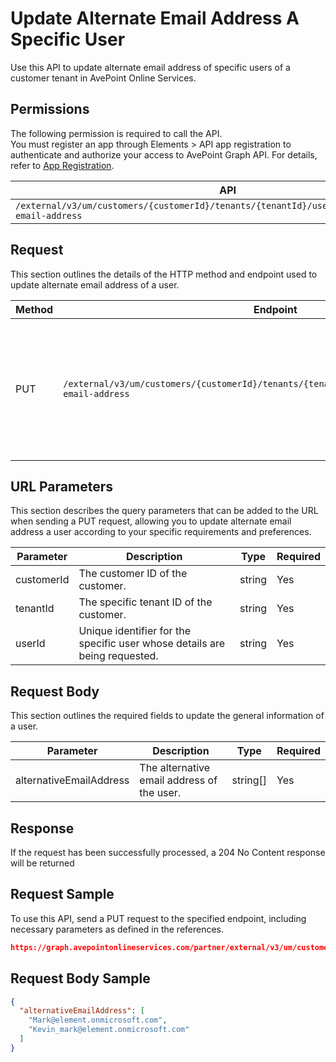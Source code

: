 # Update Alternate Email Address A Specific User

Use this API to update alternate email address of specific users of a customer tenant in AvePoint Online Services. 

## Permissions

The following permission is required to call the API.  
You must register an app through Elements > API app registration to authenticate and authorize your access to AvePoint Graph API. For details, refer to [App Registration](https://cdn.avepoint.com/assets/apelements-webhelp/avepoint-elements-for-partners/index.htm#!Documents/appregistration.htm).

| API | Permission  |
|-----------|--------|
| `/external/v3/um/customers/{customerId}/tenants/{tenantId}/users/{userId}/alternate-email-address`|elements.um.user.readwrite.all|  

## Request

This section outlines the details of the HTTP method and endpoint used to update alternate email address
of a user.

| Method | Endpoint | Description |
|-----------|--------|------------|
| PUT | `/external/v3/um/customers/{customerId}/tenants/{tenantId}/users/{userId}/alternate-email-address` | Update alternate email address about a user of a customer tenant in AvePoint Online Services.|

## URL Parameters

This section describes the query parameters that can be added to the URL when sending a PUT request, allowing you to update alternate email address a user according to your specific requirements and preferences.

| Parameter | Description | Type | Required |
| --- | --- | --- |---|
| customerId | The customer ID of the customer. | string | Yes |
| tenantId | The specific tenant ID of the customer. | string | Yes |
| userId | Unique identifier for the specific user whose details are being requested. | string | Yes |

## Request Body

This section outlines the required fields to update the general information of a user.

| Parameter | Description | Type | Required |
| --- | --- | --- | --- |
|alternativeEmailAddress | The alternative email address of the user. | string[] | Yes |

## Response

If the request has been successfully processed, a 204 No Content response will be returned

## Request Sample

To use this API, send a PUT request to the specified endpoint, including necessary parameters as defined in the references. 

```json
https://graph.avepointonlineservices.com/partner/external/v3/um/customers/966f35cc-61f4-4070-819c-25cdbcf82a07/tenants/0c7715b3-bc2f-4c4c-a8a0-f3634dcfacec/users/7c18fd6f-fb26-4353-8dbd-5725fa9edc3f/alternate-email-address
```

## Request Body Sample

```json
{
  "alternativeEmailAddress": [
    "Mark@element.onmicrosoft.com",
    "Kevin_mark@element.onmicrosoft.com"
  ]
}
```
